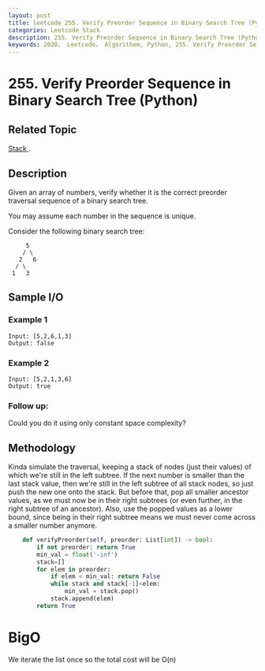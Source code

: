 ```yaml
---
layout: post
title: leetcode 255. Verify Preorder Sequence in Binary Search Tree (Python)
categories: Leetcode Stack
description: 255. Verify Preorder Sequence in Binary Search Tree (Python Solution)
keywords: 2020， Leetcode， Algorithem, Python, 255. Verify Preorder Sequence in Binary Search Tree, zhenyu, Stack
---
```


# 255. Verify Preorder Sequence in Binary Search Tree (Python)

## Related Topic
<a href="/categories/#Stack" target="_blank"> Stack </a>.

## Description
Given an array of numbers, verify whether it is the correct preorder traversal sequence of a binary search tree.

You may assume each number in the sequence is unique.

Consider the following binary search tree: 
```
     5
    / \
   2   6
  / \
 1   3
```

## Sample I/O

### Example 1

```
Input: [5,2,6,1,3]
Output: false
```

### Example 2

```
Input: [5,2,1,3,6]
Output: true
```

### Follow up:
Could you do it using only constant space complexity?
 

## Methodology
Kinda simulate the traversal, keeping a stack of nodes (just their values) of which we're still in the left subtree. If the next number is smaller than the last stack value, then we're still in the left subtree of all stack nodes, so just push the new one onto the stack. But before that, pop all smaller ancestor values, as we must now be in their right subtrees (or even further, in the right subtree of an ancestor). Also, use the popped values as a lower bound, since being in their right subtree means we must never come across a smaller number anymore.

```python
    def verifyPreorder(self, preorder: List[int]) -> bool:
        if not preorder: return True
        min_val = float('-inf')
        stack=[]
        for elem in preorder:
            if elem < min_val: return False
            while stack and stack[-1]<elem:
                min_val = stack.pop()
            stack.append(elem)
        return True
```

# BigO
We iterate the list once so the total cost will be O(n)